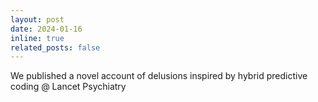 ```yaml
---
layout: post
date: 2024-01-16
inline: true
related_posts: false
---
```


We published a novel account of delusions inspired by hybrid predictive coding @ Lancet Psychiatry
